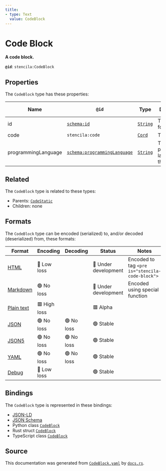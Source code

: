 ```yaml
---
title:
- type: Text
  value: CodeBlock
---
```


# Code Block

**A code block.**

**`@id`**: `stencila:CodeBlock`

## Properties

The `CodeBlock` type has these properties:

| Name                | `@id`                                                                  | Type                                                               | Description                           | Inherited from                                                              |
| ------------------- | ---------------------------------------------------------------------- | ------------------------------------------------------------------ | ------------------------------------- | --------------------------------------------------------------------------- |
| id                  | [`schema:id`](https://schema.org/id)                                   | [`String`](https://stencila.dev/docs/reference/schema/data/string) | The identifier for this item          | [`Entity`](https://stencila.dev/docs/reference/schema/other/entity)         |
| code                | `stencila:code`                                                        | [`Cord`](https://stencila.dev/docs/reference/schema/data/cord)     | The code.                             | [`CodeStatic`](https://stencila.dev/docs/reference/schema/code/code-static) |
| programmingLanguage | [`schema:programmingLanguage`](https://schema.org/programmingLanguage) | [`String`](https://stencila.dev/docs/reference/schema/data/string) | The programming language of the code. | [`CodeStatic`](https://stencila.dev/docs/reference/schema/code/code-static) |

## Related

The `CodeBlock` type is related to these types:

- Parents: [`CodeStatic`](https://stencila.dev/docs/reference/schema/code/code-static)
- Children: none

## Formats

The `CodeBlock` type can be encoded (serialized) to, and/or decoded (deserialized) from, these formats:

| Format                                                           | Encoding       | Decoding     | Status                 | Notes                                           |
| ---------------------------------------------------------------- | -------------- | ------------ | ---------------------- | ----------------------------------------------- |
| [HTML](https://stencila.dev/docs/reference/formats/{name})       | 🔷 Low loss     |              | 🚧 Under development    | Encoded to tag `<pre is="stencila-code-block">` |
| [Markdown](https://stencila.dev/docs/reference/formats/{name})   | 🟢 No loss      |              | 🚧 Under development    | Encoded using special function                  |
| [Plain text](https://stencila.dev/docs/reference/formats/{name}) | 🟥 High loss    |              | 🟥 Alpha                |                                                 |
| [JSON](https://stencila.dev/docs/reference/formats/{name})       | 🟢 No loss      | 🟢 No loss    | 🟢 Stable               |                                                 |
| [JSON5](https://stencila.dev/docs/reference/formats/{name})      | 🟢 No loss      | 🟢 No loss    | 🟢 Stable               |                                                 |
| [YAML](https://stencila.dev/docs/reference/formats/{name})       | 🟢 No loss      | 🟢 No loss    | 🟢 Stable               |                                                 |
| [Debug](https://stencila.dev/docs/reference/formats/{name})      | 🔷 Low loss     |              | 🟢 Stable               |                                                 |

## Bindings

The `CodeBlock` type is represented in these bindings:

- [JSON-LD](https://stencila.dev/CodeBlock.jsonld)
- [JSON Schema](https://stencila.dev/CodeBlock.schema.json)
- Python class [`CodeBlock`](https://github.com/stencila/stencila/blob/main/python/stencila/types/code_block.py)
- Rust struct [`CodeBlock`](https://github.com/stencila/stencila/blob/main/rust/schema/src/types/code_block.rs)
- TypeScript class [`CodeBlock`](https://github.com/stencila/stencila/blob/main/typescript/src/types/CodeBlock.ts)

## Source

This documentation was generated from [`CodeBlock.yaml`](https://github.com/stencila/stencila/blob/main/schema/CodeBlock.yaml) by [`docs.rs`](https://github.com/stencila/stencila/blob/main/rust/schema-gen/src/docs.rs).